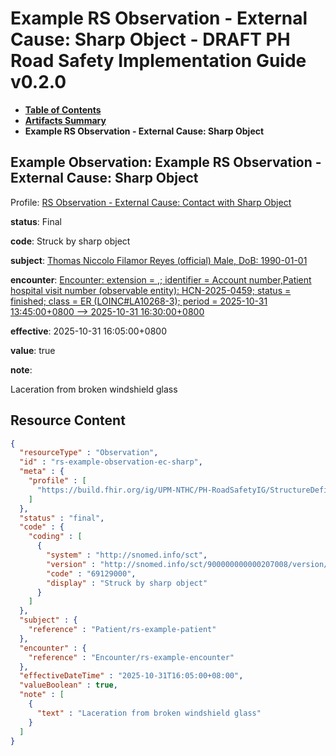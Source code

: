 # Example RS Observation - External Cause: Sharp Object - DRAFT PH Road Safety Implementation Guide v0.2.0

* [**Table of Contents**](toc.md)
* [**Artifacts Summary**](artifacts.md)
* **Example RS Observation - External Cause: Sharp Object**

## Example Observation: Example RS Observation - External Cause: Sharp Object

Profile: [RS Observation - External Cause: Contact with Sharp Object](StructureDefinition-rs-observation-ec-sharp-object.md)

**status**: Final

**code**: Struck by sharp object

**subject**: [Thomas Niccolo Filamor Reyes (official) Male, DoB: 1990-01-01](Patient-rs-example-patient.md)

**encounter**: [Encounter: extension = ,; identifier = Account number,Patient hospital visit number (observable entity): HCN-2025-0459; status = finished; class = ER (LOINC#LA10268-3); period = 2025-10-31 13:45:00+0800 --> 2025-10-31 16:30:00+0800](Encounter-rs-example-encounter.md)

**effective**: 2025-10-31 16:05:00+0800

**value**: true

**note**: 

> 

Laceration from broken windshield glass




## Resource Content

```json
{
  "resourceType" : "Observation",
  "id" : "rs-example-observation-ec-sharp",
  "meta" : {
    "profile" : [
      "https://build.fhir.org/ig/UPM-NTHC/PH-RoadSafetyIG/StructureDefinition/rs-observation-ec-sharp-object"
    ]
  },
  "status" : "final",
  "code" : {
    "coding" : [
      {
        "system" : "http://snomed.info/sct",
        "version" : "http://snomed.info/sct/900000000000207008/version/20241001",
        "code" : "69129000",
        "display" : "Struck by sharp object"
      }
    ]
  },
  "subject" : {
    "reference" : "Patient/rs-example-patient"
  },
  "encounter" : {
    "reference" : "Encounter/rs-example-encounter"
  },
  "effectiveDateTime" : "2025-10-31T16:05:00+08:00",
  "valueBoolean" : true,
  "note" : [
    {
      "text" : "Laceration from broken windshield glass"
    }
  ]
}

```
